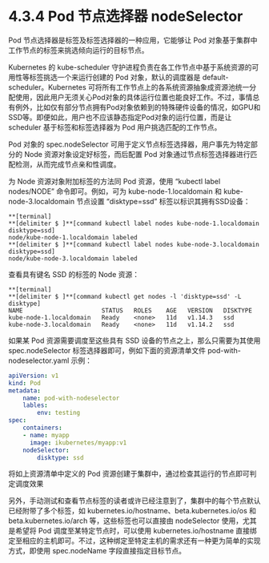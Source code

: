 # 4.3.4 Pod 节点选择器 nodeSelector

Pod 节点选择器是标签及标签选择器的一种应用，它能够让 Pod 对象基于集群中工作节点的标签来挑选倾向运行的目标节点。

Kubernetes 的 kube-scheduler 守护进程负责在各工作节点中基于系统资源的可用性等标签挑选一个来运行创建的 Pod 对象，默认的调度器是 default-scheduler。Kubernetes 可将所有工作节点上的各系统资源抽象成资源池统一分配使用，因此用户无须关心Pod对象的具体运行位置也能良好工作。不过，事情总有例外，比如仅有部分节点拥有Pod对象依赖到的特殊硬件设备的情况，如GPU和SSD等。即便如此，用户也不应该静态指定Pod对象的运行位置，而是让 scheduler 基于标签和标签选择器为 Pod 用户挑选匹配的工作节点。

Pod 对象的 spec.nodeSelector 可用于定义节点标签选择器，用户事先为特定部分的 Node 资源对象设定好标签，而后配置 Pod 对象通过节点标签选择器进行匹配检测，从而完成节点亲和性调度。

为 Node 资源对象附加标签的方法同 Pod 资源，使用 “kubectl label nodes/NODE” 命令即可。例如，可为  kube-node-1.localdomain 和 kube-node-3.localdomain 节点设置 “disktype=ssd” 标签以标识其拥有SSD设备：

```
**[terminal]
**[delimiter $ ]**[command kubectl label nodes kube-node-1.localdomain disktype=ssd]
node/kube-node-1.localdomain labeled
**[delimiter $ ]**[command kubectl label nodes kube-node-3.localdomain disktype=ssd]
node/kube-node-3.localdomain labeled
```

查看具有键名 SSD 的标签的 Node 资源：

```
**[terminal]
**[delimiter $ ]**[command kubectl get nodes -l 'disktype=ssd' -L disktype]
NAME                      STATUS   ROLES    AGE   VERSION   DISKTYPE
kube-node-1.localdomain   Ready    <none>   11d   v1.14.3   ssd
kube-node-3.localdomain   Ready    <none>   11d   v1.14.2   ssd
```

如果某 Pod 资源需要调度至这些具有 SSD 设备的节点之上，那么只需要为其使用 spec.nodeSelector 标签选择器即可，例如下面的资源清单文件 pod-with-nodeselector.yaml 示例：

```yaml
apiVersion: v1
kind: Pod
metadata:
    name: pod-with-nodeselector
    lables:
        env: testing
spec:
    containers:
    - name: myapp
      image: ikubernetes/myapp:v1
    nodeSelector:
        disktype: ssd
```

将如上资源清单中定义的 Pod 资源创建于集群中，通过检查其运行的节点即可判定调度效果

另外，手动测试和查看节点标签的读者或许已经注意到了，集群中的每个节点默认已经附带了多个标签，如 kubernetes.io/hostname、beta.kubernetes.io/os 和 beta.kubernetes.io/arch 等，这些标签也可以直接由 nodeSelector 使用，尤其是希望将 Pod 调度至某特定节点时，可以使用 kubernetes.io/hostname 直接绑定至相应的主机即可。不过，这种绑定至特定主机的需求还有一种更为简单的实现方式，即使用 spec.nodeName 字段直接指定目标节点。
